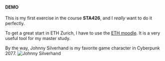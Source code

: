 #### DEMO

This is my first exercise in the course __STA426__, and I *really* want to do it perfectly.

To get a great start in ETH Zurich, I have to use the [ETH moodle](https://moodle-app2.let.ethz.ch/my/). It is a very useful tool for my master study.

By the way, Johnny Silverhand is my favorite game character in Cyberpunk 2077.
![Johnny Silverhand](https://assetsio.reedpopcdn.com/cyberpunk-2077-b_9m6rmH5.jpg?width=1200&height=1200&fit=crop&quality=100&format=png&enable=upscale&auto=webp)
